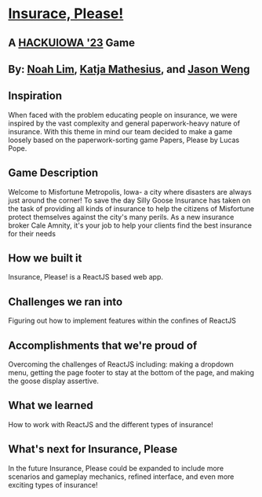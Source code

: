 # [Insurace, Please!](https://insuranceplease.tech/)
## A [HACKUIOWA '23](https://devpost.com/software/insurance-please) Game
## By: [Noah Lim](https://github.com/noahwhlim), [Katja Mathesius](https://github.com/katmathematics), and [Jason Weng](https://github.com/jasonweng1)

## Inspiration
When faced with the problem educating people on insurance, we were inspired by the vast complexity and general paperwork-heavy nature of insurance. With this theme in mind our team decided to make a game loosely based on the paperwork-sorting game Papers, Please by Lucas Pope. 

## Game Description
Welcome to Misfortune Metropolis, Iowa- a city where disasters are always just around the corner! To save the day Silly Goose Insurance has taken on the task of providing all kinds of insurance to help the citizens of Misfortune protect themselves against the city's many perils. As a new insurance broker Cale Amnity, it's your job to help your clients find the best insurance for their needs

## How we built it
Insurance, Please! is a ReactJS based web app.

## Challenges we ran into
Figuring out how to implement features within the confines of ReactJS

## Accomplishments that we're proud of
Overcoming the challenges of ReactJS including: making a dropdown menu, getting the page footer to stay at the bottom of the page, and making the goose display assertive. 

## What we learned
How to work with ReactJS and the different types of insurance!

## What's next for Insurance, Please
In the future Insurance, Please could be expanded to include more scenarios and gameplay mechanics, refined interface, and even more exciting types of insurance!
